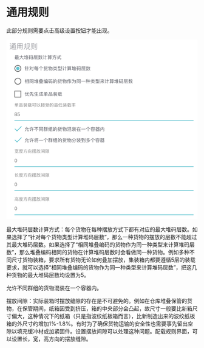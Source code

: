 # 通用规则

此部分规则需要点击高级设置按钮才能出现。

![](/assets/4.21.png)

最大堆码层数计算方式：每个货物在每种摆放方式下都有对应的最大堆码层数。如果选择了“针对每个货物类型计算堆码层数”，那么一种货物的摆放的层数不能超过其最大堆码层数。如果选择了“相同堆叠编码的货物作为同一种类型来计算堆码层数”，那么堆叠编码相同的货物在计算堆码层数时会看做同一种货物。例如多种不同尺寸货物装箱，要求所有货物无论如何叠加摆放，集装箱内都要遵循5层的装载要求，就可以选择“相同堆叠编码的货物作为同一种类型来计算堆码层数”，把这几种货物的最大堆码层数均设置为5。

允许不同群组的货物混装在一个容器内。

摆放间隙：实际装箱时摆放缝隙的存在是不可避免的。例如在仓库堆叠保管的货物，在保管期间，纸箱因受到挤压，箱的中央部分会凸起，故尺寸一般要比新箱尺寸偏大，这种情况下的纸箱（只是指波纹纸板箱而言），比新制造出来的波纹纸板箱的外尺寸约增加1%-1.8%。有时为了确保货物运输的安全性也需要事先留出空隙以填充缓冲材或加紧固件。设置摆放间隙可以处理这种问题。配载规则界面，可以设置长，宽，高方向的摆放缝隙。

